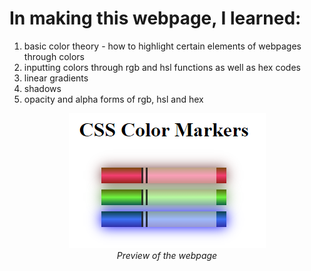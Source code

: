 # In making this webpage, I learned:

1. basic color theory - how to highlight certain elements of webpages through colors
2. inputting colors through rgb and hsl functions as well as hex codes
3. linear gradients
4. shadows
5. opacity and alpha forms of rgb, hsl and hex

<div align="center">
  <img src="preview.png" alt="Image of 3 colored markers" />
  <br>
  <em>Preview of the webpage</em>
</div>